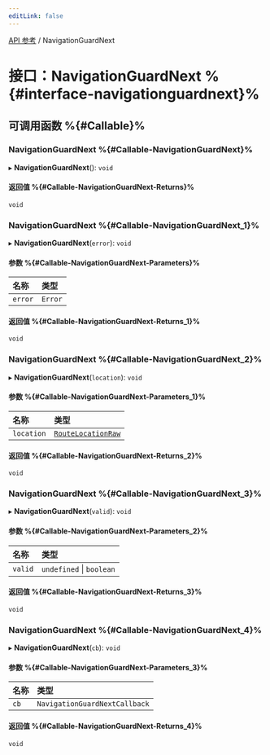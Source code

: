 ```yaml
---
editLink: false
---
```


[API 参考](../index.md) / NavigationGuardNext

# 接口：NavigationGuardNext %{#interface-navigationguardnext}%

## 可调用函数 %{#Callable}%

### NavigationGuardNext %{#Callable-NavigationGuardNext}%

▸ **NavigationGuardNext**(): `void`

#### 返回值 %{#Callable-NavigationGuardNext-Returns}%

`void`

### NavigationGuardNext %{#Callable-NavigationGuardNext_1}%

▸ **NavigationGuardNext**(`error`): `void`

#### 参数 %{#Callable-NavigationGuardNext-Parameters}%

| 名称 | 类型 |
| :------ | :------ |
| `error` | `Error` |

#### 返回值 %{#Callable-NavigationGuardNext-Returns_1}%

`void`

### NavigationGuardNext %{#Callable-NavigationGuardNext_2}%

▸ **NavigationGuardNext**(`location`): `void`

#### 参数 %{#Callable-NavigationGuardNext-Parameters_1}%

| 名称 | 类型 |
| :------ | :------ |
| `location` | [`RouteLocationRaw`](../index.md#routelocationraw) |

#### 返回值 %{#Callable-NavigationGuardNext-Returns_2}%

`void`

### NavigationGuardNext %{#Callable-NavigationGuardNext_3}%

▸ **NavigationGuardNext**(`valid`): `void`

#### 参数 %{#Callable-NavigationGuardNext-Parameters_2}%

| 名称 | 类型 |
| :------ | :------ |
| `valid` | `undefined` \| `boolean` |

#### 返回值 %{#Callable-NavigationGuardNext-Returns_3}%

`void`

### NavigationGuardNext %{#Callable-NavigationGuardNext_4}%

▸ **NavigationGuardNext**(`cb`): `void`

#### 参数 %{#Callable-NavigationGuardNext-Parameters_3}%

| 名称 | 类型 |
| :------ | :------ |
| `cb` | `NavigationGuardNextCallback` |

#### 返回值 %{#Callable-NavigationGuardNext-Returns_4}%

`void`
